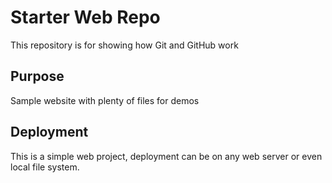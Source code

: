 # Starter Web Repo

This repository is for showing how Git and GitHub work

## Purpose

Sample website with plenty of files for demos

## Deployment

This is a simple web project, deployment can be on any web server or even local file system.